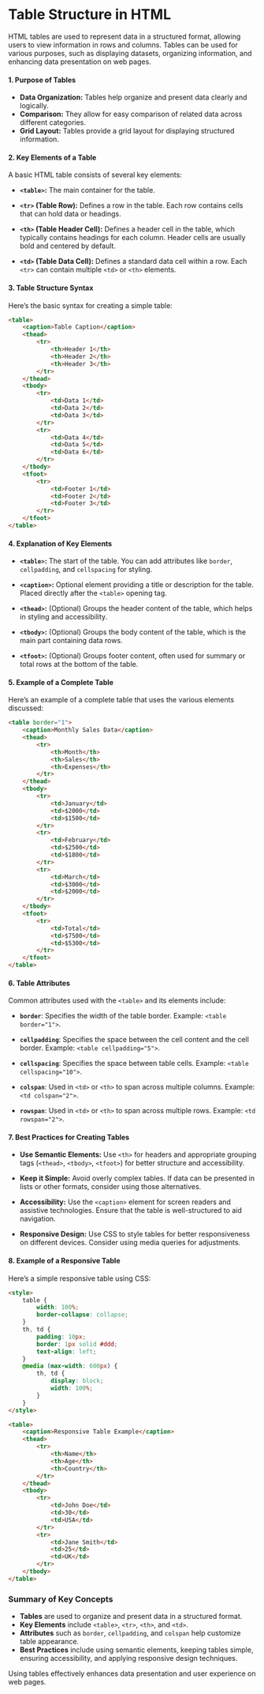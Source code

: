 # Table Structure in HTML

HTML tables are used to represent data in a structured format, allowing users to view information in rows and columns. Tables can be used for various purposes, such as displaying datasets, organizing information, and enhancing data presentation on web pages.

#### 1. Purpose of Tables

- **Data Organization:** Tables help organize and present data clearly and logically.
- **Comparison:** They allow for easy comparison of related data across different categories.
- **Grid Layout:** Tables provide a grid layout for displaying structured information.

#### 2. Key Elements of a Table

A basic HTML table consists of several key elements:

- **`<table>`:** The main container for the table.
  
- **`<tr>` (Table Row):** Defines a row in the table. Each row contains cells that can hold data or headings.

- **`<th>` (Table Header Cell):** Defines a header cell in the table, which typically contains headings for each column. Header cells are usually bold and centered by default.

- **`<td>` (Table Data Cell):** Defines a standard data cell within a row. Each `<tr>` can contain multiple `<td>` or `<th>` elements.

#### 3. Table Structure Syntax

Here’s the basic syntax for creating a simple table:

```html
<table>
    <caption>Table Caption</caption>
    <thead>
        <tr>
            <th>Header 1</th>
            <th>Header 2</th>
            <th>Header 3</th>
        </tr>
    </thead>
    <tbody>
        <tr>
            <td>Data 1</td>
            <td>Data 2</td>
            <td>Data 3</td>
        </tr>
        <tr>
            <td>Data 4</td>
            <td>Data 5</td>
            <td>Data 6</td>
        </tr>
    </tbody>
    <tfoot>
        <tr>
            <td>Footer 1</td>
            <td>Footer 2</td>
            <td>Footer 3</td>
        </tr>
    </tfoot>
</table>
```

#### 4. Explanation of Key Elements

- **`<table>`:** The start of the table. You can add attributes like `border`, `cellpadding`, and `cellspacing` for styling.

- **`<caption>`:** Optional element providing a title or description for the table. Placed directly after the `<table>` opening tag.

- **`<thead>`:** (Optional) Groups the header content of the table, which helps in styling and accessibility.

- **`<tbody>`:** (Optional) Groups the body content of the table, which is the main part containing data rows.

- **`<tfoot>`:** (Optional) Groups footer content, often used for summary or total rows at the bottom of the table.

#### 5. Example of a Complete Table

Here’s an example of a complete table that uses the various elements discussed:

```html
<table border="1">
    <caption>Monthly Sales Data</caption>
    <thead>
        <tr>
            <th>Month</th>
            <th>Sales</th>
            <th>Expenses</th>
        </tr>
    </thead>
    <tbody>
        <tr>
            <td>January</td>
            <td>$2000</td>
            <td>$1500</td>
        </tr>
        <tr>
            <td>February</td>
            <td>$2500</td>
            <td>$1800</td>
        </tr>
        <tr>
            <td>March</td>
            <td>$3000</td>
            <td>$2000</td>
        </tr>
    </tbody>
    <tfoot>
        <tr>
            <td>Total</td>
            <td>$7500</td>
            <td>$5300</td>
        </tr>
    </tfoot>
</table>
```

#### 6. Table Attributes

Common attributes used with the `<table>` and its elements include:

- **`border`**: Specifies the width of the table border. Example: `<table border="1">`.

- **`cellpadding`**: Specifies the space between the cell content and the cell border. Example: `<table cellpadding="5">`.

- **`cellspacing`**: Specifies the space between table cells. Example: `<table cellspacing="10">`.

- **`colspan`**: Used in `<td>` or `<th>` to span across multiple columns. Example: `<td colspan="2">`.

- **`rowspan`**: Used in `<td>` or `<th>` to span across multiple rows. Example: `<td rowspan="2">`.

#### 7. Best Practices for Creating Tables

- **Use Semantic Elements:** Use `<th>` for headers and appropriate grouping tags (`<thead>`, `<tbody>`, `<tfoot>`) for better structure and accessibility.

- **Keep it Simple:** Avoid overly complex tables. If data can be presented in lists or other formats, consider using those alternatives.

- **Accessibility:** Use the `<caption>` element for screen readers and assistive technologies. Ensure that the table is well-structured to aid navigation.

- **Responsive Design:** Use CSS to style tables for better responsiveness on different devices. Consider using media queries for adjustments.

#### 8. Example of a Responsive Table

Here’s a simple responsive table using CSS:

```html
<style>
    table {
        width: 100%;
        border-collapse: collapse;
    }
    th, td {
        padding: 10px;
        border: 1px solid #ddd;
        text-align: left;
    }
    @media (max-width: 600px) {
        th, td {
            display: block;
            width: 100%;
        }
    }
</style>

<table>
    <caption>Responsive Table Example</caption>
    <thead>
        <tr>
            <th>Name</th>
            <th>Age</th>
            <th>Country</th>
        </tr>
    </thead>
    <tbody>
        <tr>
            <td>John Doe</td>
            <td>30</td>
            <td>USA</td>
        </tr>
        <tr>
            <td>Jane Smith</td>
            <td>25</td>
            <td>UK</td>
        </tr>
    </tbody>
</table>
```

### Summary of Key Concepts

- **Tables** are used to organize and present data in a structured format.
- **Key Elements** include `<table>`, `<tr>`, `<th>`, and `<td>`.
- **Attributes** such as `border`, `cellpadding`, and `colspan` help customize table appearance.
- **Best Practices** include using semantic elements, keeping tables simple, ensuring accessibility, and applying responsive design techniques.

Using tables effectively enhances data presentation and user experience on web pages.